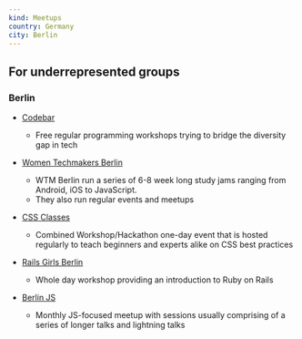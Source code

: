 ```yaml
---
kind: Meetups
country: Germany
city: Berlin
---
```

## For underrepresented groups
  
### Berlin

* [Codebar](https://codebar.io/berlin)
  * Free regular programming workshops trying to bridge the diversity gap in tech

* [Women Techmakers Berlin](http://wtmberlin.com/)
  * WTM Berlin run a series of 6-8 week long study jams ranging from Android, iOS to JavaScript. 
  * They also run regular events and meetups

* [CSS Classes](https://cssclass.es/)
  * Combined Workshop/Hackathon one-day event that is hosted regularly to teach beginners and experts alike on CSS best practices

* [Rails Girls Berlin](http://railsgirlsberlin.de/)  
  * Whole day workshop providing an introduction to Ruby on Rails

* [Berlin JS](https://berlinjs.org/)  
  * Monthly JS-focused meetup with sessions usually comprising of a series of longer talks and lightning talks

